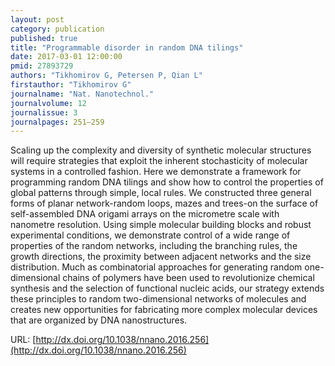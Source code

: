 ```yaml
---
layout: post
category: publication
published: true
title: "Programmable disorder in random DNA tilings"
date: 2017-03-01 12:00:00
pmid: 27893729
authors: "Tikhomirov G, Petersen P, Qian L"
firstauthor: "Tikhomirov G"
journalname: "Nat. Nanotechnol."
journalvolume: 12
journalissue: 3
journalpages: 251–259
---
```


Scaling up the complexity and diversity of synthetic molecular structures will require strategies that exploit the inherent stochasticity of molecular systems in a controlled fashion. Here we demonstrate a framework for programming random DNA tilings and show how to control the properties of global patterns through simple, local rules. We constructed three general forms of planar network-random loops, mazes and trees-on the surface of self-assembled DNA origami arrays on the micrometre scale with nanometre resolution. Using simple molecular building blocks and robust experimental conditions, we demonstrate control of a wide range of properties of the random networks, including the branching rules, the growth directions, the proximity between adjacent networks and the size distribution. Much as combinatorial approaches for generating random one-dimensional chains of polymers have been used to revolutionize chemical synthesis and the selection of functional nucleic acids, our strategy extends these principles to random two-dimensional networks of molecules and creates new opportunities for fabricating more complex molecular devices that are organized by DNA nanostructures.

URL: [http://dx.doi.org/10.1038/nnano.2016.256](http://dx.doi.org/10.1038/nnano.2016.256)
